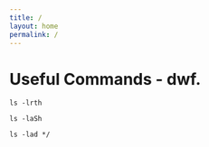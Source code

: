 ```yaml
---
title: /
layout: home
permalink: /
---
```


# Useful Commands - dwf.

`ls -lrth`

`ls -laSh`

`ls -lad */`





